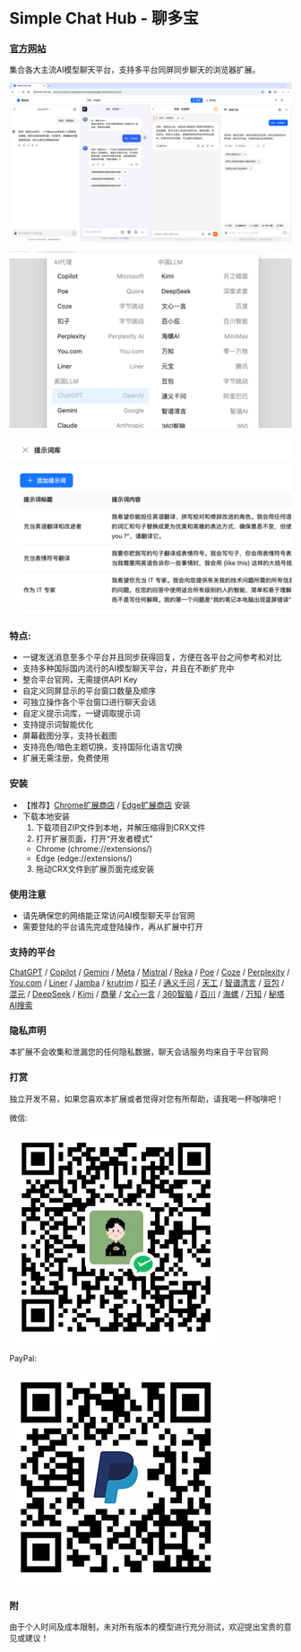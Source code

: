 # Simple Chat Hub - 聊多宝

### [官方网站](https://chathub.aipilot.cc/?lang=zh-CN)

集合各大主流AI模型聊天平台，支持多平台同屏同步聊天的浏览器扩展。

[![Simple Chat Hub](https://raw.githubusercontent.com/jackyr/simple-chat-hub-extension/main/screenshots/screenshot_cn.jpg)](https://www.bilibili.com/video/BV1eD421N7vT/)

![Simple Chat Hub](https://raw.githubusercontent.com/jackyr/simple-chat-hub-extension/main/screenshots/screenshot2_cn.png)

![Simple Chat Hub](https://raw.githubusercontent.com/jackyr/simple-chat-hub-extension/main/screenshots/screenshot4_cn.png)

### 特点:
- 一键发送消息至多个平台并且同步获得回复，方便在各平台之间参考和对比
- 支持多种国际国内流行的AI模型聊天平台，并且在不断扩充中
- 整合平台官网，无需提供API Key
- 自定义同屏显示的平台窗口数量及顺序
- 可独立操作各个平台窗口进行聊天会话
- 自定义提示词库，一键调取提示词
- 支持提示词智能优化
- 屏幕截图分享，支持长截图
- 支持亮色/暗色主题切换，支持国际化语言切换
- 扩展无需注册，免费使用

### 安装
- 【推荐】[Chrome扩展商店](https://chromewebstore.google.com/detail/dpfkgaedamhcmkkgeiajeggihmfjhhlj) / [Edge扩展商店](https://microsoftedge.microsoft.com/addons/detail/simple-chat-hub/plaobjkecadfmaglmhdaolohmckjgnom) 安装
- 下载本地安装
  1. 下载项目ZIP文件到本地，并解压缩得到CRX文件
  2. 打开扩展页面，打开“开发者模式”
    - Chrome (chrome://extensions/)
    - Edge (edge://extensions/)
  3. 拖动CRX文件到扩展页面完成安装

### 使用注意
- 请先确保您的网络能正常访问AI模型聊天平台官网
- 需要登陆的平台请先完成登陆操作，再从扩展中打开

### 支持的平台
[ChatGPT](https://chatgpt.com/) / [Copilot](https://copilot.microsoft.com/) / [Gemini](https://gemini.google.com/) / [Meta](https://www.meta.ai/) / [Mistral](https://chat.mistral.ai/chat) / [Reka](https://chat.reka.ai/chat) / [Poe](https://poe.com/) / [Coze](https://www.coze.com/) / [Perplexity](https://www.perplexity.ai/) / [You.com](https://you.com/) / [Liner](https://getliner.com/) / [Jamba](https://studio.ai21.com/home/chat/single-chat) / [krutrim](https://chat.olakrutrim.com/) / [扣子](https://www.coze.cn/) / [通义千问](https://tongyi.aliyun.com/qianwen/) / [天工](https://www.tiangong.cn/chat/universal/016) / [智谱清言](https://chatglm.cn/) / [豆包](https://www.doubao.com/) / [混元](https://hunyuan.tencent.com/bot/) / [DeepSeek](https://chat.deepseek.com/) / [Kimi](https://kimi.moonshot.cn/) / [商量](https://chat.sensetime.com/wb/chat/) / [文心一言](https://yiyan.baidu.com/) / [360智脑](https://chat.360.com/) / [百川](https://www.baichuan-ai.com/chat) / [海螺](https://hailuoai.com/) / [万知](https://www.wanzhi.com/) / [秘塔AI搜索](https://metaso.cn/)

### 隐私声明
本扩展不会收集和泄漏您的任何隐私数据，聊天会话服务均来自于平台官网

### 打赏
独立开发不易，如果您喜欢本扩展或者觉得对您有所帮助，请我喝一杯咖啡吧！

微信:

![微信](https://raw.githubusercontent.com/jackyr/simple-chat-hub-extension/main/qrcodes/wechat.png)

PayPal:

![PayPal](https://raw.githubusercontent.com/jackyr/simple-chat-hub-extension/main/qrcodes/paypal.png)

### 附
由于个人时间及成本限制，未对所有版本的模型进行充分测试，欢迎提出宝贵的意见或建议！